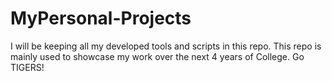 # MyPersonal-Projects
I will be keeping all my developed tools and scripts in this repo. This repo is mainly used to showcase my work over the next 4 years of College. Go TIGERS!
